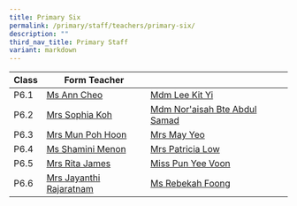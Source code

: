 ```yaml
---
title: Primary Six
permalink: /primary/staff/teachers/primary-six/
description: ""
third_nav_title: Primary Staff
variant: markdown
---
```

| Class | Form Teacher | ||
| -------- | -------- | -------- |-------- |
|P6.1|[Ms Ann Cheo](mailto:ann_cheo@schools.gov.sg)|[Mdm Lee Kit Yi](mailto:lee_kit_yi@schools.gov.sg)
|P6.2|[Mrs Sophia Koh](mailto:koh_pei_chen_sophia@schools.gov.sg)|[Mdm Nor'aisah Bte Abdul Samad](mailto:noraisah_abdul_samad@schools.gov.sg)|
|P6.3|[Mrs Mun Poh Hoon ](mailto:chua_poh_hoon@schools.gov.sg)|[Mrs May Yeo](mailto:nam_mei_lin_may@schools.gov.sg)|
|P6.4|[Ms Shamini Menon](mailto:shamini_menon@schools.gov.sg)|[Mrs Patricia Low ](mailto:patricia_lim_ai_tee@schools.gov.sg)|
|P6.5|[Mrs Rita James](mailto:rita_james@schools.gov.sg)|[Miss Pun Yee Voon](mailto:pun_yee_voon@schools.gov.sg)|
|P6.6|[Mrs Jayanthi Rajaratnam](mailto:jayanthi_kadiresan@schools.gov.sg)|[Ms Rebekah Foong](mailto:foong_chen_kai_rebekah@schools.gov.sg)